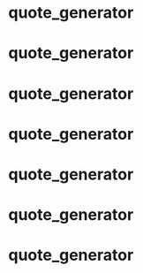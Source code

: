 # quote_generator
# quote_generator
# quote_generator
# quote_generator
# quote_generator
# quote_generator
# quote_generator
